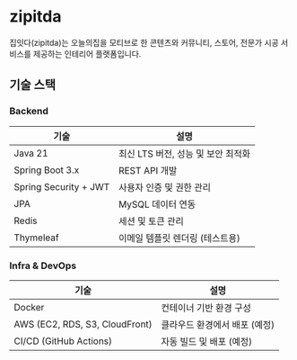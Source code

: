 # zipitda
집잇다(zipitda)는 오늘의집을 모티브로 한 콘텐츠와 커뮤니티, 스토어, 전문가 시공 서비스를 제공하는 인테리어 플랫폼입니다.

## 기술 스택
### Backend
| 기술  | 설명 |
|-------|------|
| Java 21 | 최신 LTS 버전, 성능 및 보안 최적화 |
| Spring Boot 3.x | REST API 개발 |
| Spring Security + JWT | 사용자 인증 및 권한 관리 |
| JPA | MySQL 데이터 연동 |
| Redis | 세션 및 토큰 관리 |
| Thymeleaf | 이메일 템플릿 렌더링 (테스트용) |

### Infra & DevOps
| 기술  | 설명 |
|-------|------|
| Docker | 컨테이너 기반 환경 구성 |
| AWS (EC2, RDS, S3, CloudFront) | 클라우드 환경에서 배포 (예정) |
| CI/CD (GitHub Actions) | 자동 빌드 및 배포 (예정) |
